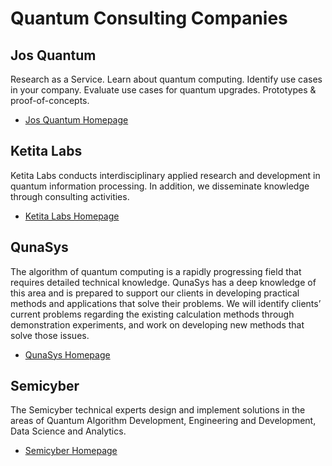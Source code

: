 # Quantum Consulting Companies

## Jos Quantum

Research as a Service. Learn about quantum computing. Identify use cases in your company.
Evaluate use cases for quantum upgrades. Prototypes & proof-of-concepts.

* [Jos Quantum Homepage](https://jos-quantum.de/)

## Ketita Labs

Ketita Labs conducts interdisciplinary applied research and development in quantum information
processing. In addition, we disseminate knowledge through consulting activities.

* [Ketita Labs Homepage](https://www.ketita-labs.com/)

## QunaSys

The algorithm of quantum computing is a rapidly progressing field that requires detailed technical
knowledge. QunaSys has a deep knowledge of this area and is prepared to support our clients in
developing practical methods and applications that solve their problems. We will identify clients’
current problems regarding the existing calculation methods through demonstration experiments, and
work on developing new methods that solve those issues.

* [QunaSys Homepage](https://en.qunasys.com/)

## Semicyber

The Semicyber technical experts design and implement solutions in the areas of Quantum Algorithm
Development, Engineering and Development, Data Science and Analytics.

* [Semicyber Homepage](https://semicyber.com/)
